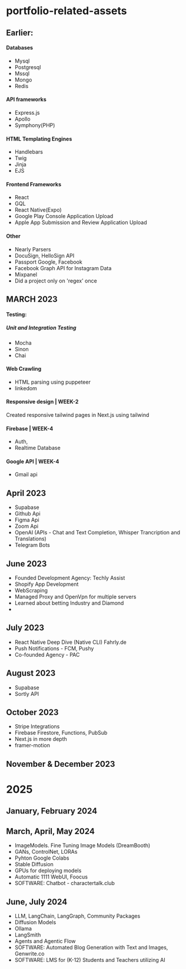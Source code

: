 # portfolio-related-assets

## Earlier:

#### Databases

- Mysql
- Postgresql
- Mssql
- Mongo
- Redis

#### API frameworks

- Express.js
- Apollo
- Symphony(PHP)

#### HTML Templating Engines

- Handlebars
- Twig
- Jinja
- EJS

#### Frontend Frameworks

- React
- GQL
- React Native(Expo)
- Google Play Console Application Upload
- Apple App Submission and Review Application Upload

#### Other

- Nearly Parsers
- DocuSign, HelloSign API
- Passport Google, Facebook
- Facebook Graph API for Instagram Data
- Mixpanel
- Did a project only on 'regex' once


## MARCH 2023

#### Testing:

##### Unit and Integration Testing

- Mocha
- Sinon
- Chai

#### Web Crawling

- HTML parsing using puppeteer
- linkedom

#### Responsive design | WEEK-2

Created responsive tailwind pages in Next.js using tailwind

#### Firebase | WEEK-4

- Auth,
- Realtime Database

#### Google API | WEEK-4

- Gmail api

## April 2023

- Supabase
- Github Api
- Figma Api
- Zoom Api
- OpenAI (APIs - Chat and Text Completion, Whisper Trancription and Translations)
- Telegram Bots


## June 2023

- Founded Development Agency: Techly Assist
- Shopify App Development
- WebScraping
- Managed Proxy and OpenVpn for multiple servers
- Learned about betting Industry and Diamond
- 

## July 2023

- React Native Deep Dive (Native CLI) Fahrly.de
- Push Notifications - FCM, Pushy
- Co-founded Agency - PAC

## August 2023
- Supabase
- Sortly API


## October 2023
- Stripe Integrations
- Firebase Firestore, Functions, PubSub
- Next.js in more depth
- framer-motion

## November & December 2023

# 2025

## January, February 2024


## March, April, May 2024
- ImageModels. Fine Tuning Image Models (DreamBooth)
- GANs, ControlNet, LORAs
- Pyhton Google Colabs
- Stable Diffusion
- GPUs for deploying models
- Automatic 1111 WebUI, Foocus
- SOFTWARE: Chatbot - charactertalk.club


## June, July 2024
- LLM, LangChain, LangGraph, Community Packages
- Diffusion Models
- Ollama
- LangSmith
- Agents and Agentic Flow
- SOFTWARE: Automated Blog Generation with Text and Images, Genwrite.co
- SOFTWARE: LMS for (K-12) Students and Teachers utilizing AI

